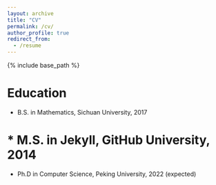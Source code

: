 ```yaml
---
layout: archive
title: "CV"
permalink: /cv/
author_profile: true
redirect_from:
  - /resume
---
```


{% include base_path %}

Education
======
* B.S. in Mathematics, Sichuan University, 2017
# * M.S. in Jekyll, GitHub University, 2014
* Ph.D in Computer Science, Peking University, 2022 (expected)
